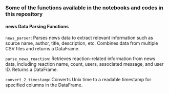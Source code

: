 
### Some of the functions available in the notebooks and codes in this repository

#### news Data Parsing Functions
`news_parser`: Parses news data to extract relevant information such as source name, author, title, description, etc. Combines data from multiple CSV files and returns a DataFrame.

`parse_news_reaction`: Retrieves reaction-related information from news data, including reaction name, count, users, associated message, and user ID. Returns a DataFrame.

`convert_2_timestamp`: Converts Unix time to a readable timestamp for specified columns in the DataFrame.
